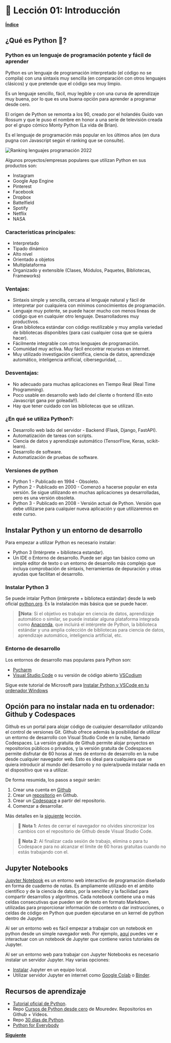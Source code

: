 # 📗 Lección 01: Introducción

**[Índice](../README.md)**

## ¿Qué es Python 🐍?

### Python es un lenguaje de programación potente y fácil de aprender

Python es un lenguaje de programación interpretado (el código no se compila) con una sintaxis muy sencilla (en comparación con otros lenguajes clásicos) y que pretende que el código sea muy limpio.

Es un lenguaje sencillo, fácil, muy legible y con una curva de aprendizaje muy buena, por lo que es una buena opción para aprender a programar desde cero.

El origen de Python se remonta a los 90, creado por el holandés Guido van Rossum y que le puso el nombre en honor a una serie de televisión creada por el grupo cómico Monty Python (La vida de Brian).

Es el lenguaje de programación más popular en los últimos años (en dura pugna con Javascript según el ranking que se consulte).

![Ranking lenguajes programación 2022](https://www.stackscale.com/wp-content/uploads/2022/09/popular-programming-languages-ranking-2022.jpg)

Algunos proyectos/empresas populares que utilizan Python en sus productos son:
- Instagram
- Google App Engine
- Pinterest
- Facebook
- Dropbox
- Battelfield
- Spotify
- Netflix
- NASA

### Características principales:
- Interpretado
- Tipado dinámico
- Alto nivel
- Orientado a objetos
- Multiplataforma
- Organizado y extensible (Clases, Módulos, Paquetes, Bibliotecas, Frameworks)

### Ventajas:
- Sintaxis simple y sencilla, cercana al lenguaje natural y fácil de interpretar por cualquiera con mínimos conocimientos de programación.
- Lenguaje muy potente, se puede hacer mucho con menos líneas de código que en cualquier otro lenguaje. Desarrolladores muy productivos.
- Gran biblioteca estándar con código reutilizable y muy amplia variedad de bibliotecas disponibles (para casi cualquier cosa que se quiera hacer).
- Fácilmente integrable con otros lenguajes de programación.
- Comunidad muy activa. Muy fácil encontrar recursos en internet.
- Muy utilizado investigación científica, ciencia de datos, aprendizaje automático, inteligencia artificial, ciberseguridad, ...

### Desventajas:
- No adecuado para muchas aplicaciones en Tiempo Real (Real Time Programming).
- Poco usable en desarrollo web lado del cliente o frontend (En esto Javascript gana por goleada!!).
- Hay que tener cuidado con las bibliotecas que se utilizan.

### ¿En qué se utiliza Python?:
- Desarrollo web lado del servidor - Backend (Flask, Django, FastAPI).
- Automatización de tareas con scripts.
- Ciencia de datos y aprendizaje automático (TensorFlow, Keras, scikit-learn).
- Desarrollo de software.
- Automatización de pruebas de software.

### Versiones de python
- Python 1 - Publicado en 1994 - Obsoleto.
- Python 2 - Publicado en 2000 - Comenzó a hacerse popular en esta versión. Se sigue utilizando en muchas aplicaciones ya desarrolladas, pero es una versión obsoleta.
- Python 3 - Publicado en 2008 - Versión actual de Python. Versión que debe utilizarse para cualquier nueva aplicación y que utilizaremos en este curso. 

## Instalar Python y un entorno de desarrollo
Para empezar a utilizar Python es necesario instalar:
- Python 3 (Intérprete + biblioteca estandar).
- Un IDE o Entorno de desarrollo. Puede ser algo tan básico como un simple editor de texto o un entorno de desarrollo más complejo que incluya comprobación de sintaxis, herramientas de depuración y otras ayudas que facilitan el desarrollo.

### Instalar Python 3
Se puede intalar Python (intérprete + biblioteca estándar) desde la web oficial [python.org](https://www.python.org/downloads/). Es la instalación más básica que se puede hacer.

> 📝**Nota**:
> Si el objetivo es trabajar en ciencia de datos, aprendizaje automático o similar, se puede instalar alguna plataforma integrada como [Anaconda](https://www.anaconda.com/), que incluirá el intérprete de Python, la biblioteca estándar y una amplia colección de bibliotecas para ciencia de datos, aprendizaje automático, inteligencia artificial, etc. 

### Entorno de desarrollo
Los entornos de desarrollo mas populares para Python son:
- [Pycharm](https://www.jetbrains.com/es-es/pycharm/)
- [Visual Studio Code](https://code.visualstudio.com/) o su versión de código abierto [VSCodium](https://vscodium.com/)

Sigue este tutorial de Microsoft para [Instalar Python y VSCode en tu ordenador Windows](https://learn.microsoft.com/es-es/windows/python/beginners)

## Opción para no instalar nada en tu ordenador: Github y Codespaces
Github es un portal para alojar código de cualquier desarrollador utilizando el control de versiones Git. Github ofrece además la posibilidad de utilizar un entorno de desarrollo con Visual Studio Code en la nube, llamado Codespaces. La versión gratuita de Github permite alojar proyectos en repositorios públicos o privados, y la versión gratuita de Codespaces permite disfrutar de 60 horas al mes de entorno de desarrollo en la nube desde cualquier navegador web. Esto es ideal para cualquiera que se quiera introducir al mundo del desarrollo y no quiera/pueda instalar nada en el dispositivo que va a utilizar.

De forma resumida, los pasos a seguir serán:
1. Crear una cuenta en [Github](https://github.com)
2. Crear un [repositorio](https://docs.github.com/es/get-started/quickstart/create-a-repo) en Github.
3. Crear un [Codespace](https://docs.github.com/es/codespaces/developing-in-codespaces/creating-a-codespace-for-a-repository) a partir del repositorio.
4. Comenzar a desarrollar.

Más detalles en la [siguiente](02/02_Repo_Codespaces.md) lección.

> 📝 **Nota 1**:
> Antes de cerrar el navegador no olvides sincronizar los cambios con el repositorio de Github desde Visual Studio Code.

> 📝 **Nota 2**:
> Al finalizar cada sesión de trabajo, elimina o para tu Codespace para no alcanzar el límite de 60 horas gratuitas cuando no estás trabajando con el.

## Jupyter Notebooks 
[Jupyter Notebook](https://jupyter.org/) es un entorno web interactivo de programación diseñado en forma de cuaderno de notas. Es ampliamente utilizado en el ambito científico y de la ciencia de datos, por la sencillez y la facilidad para compartir desarrollos y algoritmos. Cada notebook contiene una o más celdas consecutivas que pueden ser de texto en formato Markdown, utilizadas para proporcionar información de contexto o dar instrucciones, o celdas de código en Python que pueden ejecutarse en un kernel de python dentro de Jupyter.

Al ser un entorno web es fácil empezar a trabajar con un notebook en python desde un simple navegador web. Por ejemplo, [aquí]((https://mybinder.org/v2/gh/ipython/ipython-in-depth/HEAD?urlpath=tree/binder/Index.ipynb)) puedes ver e interactuar con un notebook de Jupyter que contiene varios tutoriales de Jupyter.

Al ser un entorno web para trabajar con Jupyter Notebooks es necesario instalar un servidor Jupyter. Hay varias opciones:
 - [Instalar](https://jupyter.org/install) Jupyter en un equipo local.
 - Utilizar servidor Jupyter en internet como [Google Colab](https://colab.research.google.com/) o [Binder](https://mybinder.org/).


## Recursos de aprendizaje

- [Tutorial oficial de Python](https://docs.python.org/es/3/tutorial/).
- Repo [Cursos de Python desde cero](https://github.com/mouredev/Hello-Python) de Mouredev. Repositorios en Github + Vídeos.
- Repo [30 días de Python](https://github.com/Asabeneh/30-Days-Of-Python).
- [Python for Everybody](https://www.py4e.com/)

**[Siguiente](../02_Repo_Codespaces/README.md)**